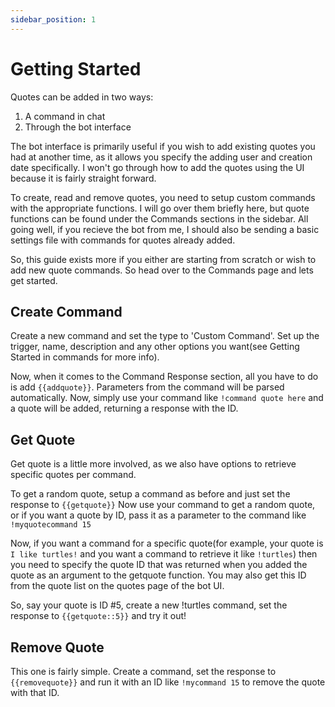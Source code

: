 ```yaml
---
sidebar_position: 1
---
```


# Getting Started
Quotes can be added in two ways:

1. A command in chat
2. Through the bot interface

The bot interface is primarily useful if you wish to add existing quotes you had at another time, as it allows you specify the adding user and creation date specifically.
I won't go through how to add the quotes using the UI because it is fairly straight forward.

To create, read and remove quotes, you need to setup custom commands with the appropriate functions. I will go over them briefly here, but quote functions can be found under the Commands sections in the sidebar. All going well, if you recieve the bot from me, I should also be sending a basic settings file with commands for quotes already added.

So, this guide exists more if you either are starting from scratch or wish to add new quote commands.
So head over to the Commands page and lets get started.

## Create Command
Create a new command and set the type to 'Custom Command'.
Set up the trigger, name, description and any other options you want(see Getting Started in commands for more info).

Now, when it comes to the Command Response section, all you have to do is add `{{addquote}}`. Parameters from the command will be parsed automatically.
Now, simply use your command like `!command quote here` and a quote will be added, returning a response with the ID.

## Get Quote
Get quote is a little more involved, as we also have options to retrieve specific quotes per command.

To get a random quote, setup a command as before and just set the response to `{{getquote}}`
Now use your command to get a random quote, or if you want a quote by ID, pass it as a parameter to the command like `!myquotecommand 15`

Now, if you want a command for a specific quote(for example, your quote is `I like turtles!` and you want a command to retrieve it like `!turtles`) then you need to specify the quote ID that was returned when you added the quote as an argument to the getquote function. You may also get this ID from the quote list on the quotes page of the bot UI.

So, say your quote is ID #5, create a new !turtles command, set the response to `{{getquote::5}}` and try it out!

## Remove Quote
This one is fairly simple. Create a command, set the response to `{{removequote}}` and run it with an ID like `!mycommand 15` to remove the quote with that ID.